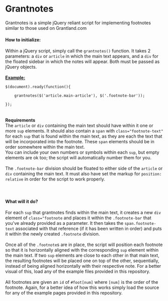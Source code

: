 Grantnotes
==========
Grantnotes is a simple jQuery reliant script for implementing footnotes similar to those used on Grantland.com

<h4>How to initialize:</h4>
Within a jQuery script, simply call the <code>grantnotes()</code> function.
It takes 2 parameters: a <code>div</code> or <code>article</code> in which the main text appears, and a <code>div</code> for the floated sidebar in which the notes will appear. Both must be passed as jQuery objects.
<br/>
<br/>
<b><u>Example:</u></b>
<br/>
<code>
$(document).ready(function(){<br/>
    grantnotes($('article.main-article'), $('.footnote-bar')); <br/>
});
</code>
<br/>
<br/>
<b>Requirements</b><br/>
The <code>article</code> or <code>div</code> containing the main text should have within it one or more <code>sup</code> elements. It should also 
contain a <code>span</code> with <code>class="footnote-text"</code> for each <code>sup</code> that is found within the main text, as they are each the text that will be incorporated into the footnote. These <code>span</code>
elements should be in order somewhere within the main text.
<br/>
You can include your own numbers or symbols within each <code>sup</code>, but empty elements are ok too; the script will automatically number them for you.
<br/><br/>
The <code>.footnote-bar</code> division should be floated to either side of the <code>article</code> or <code>div</code> containing the main text. It must also have set the markup for <code>position: relative</code> in order for the script to work properly.
<br/>
<br/><br/>
<h4>What will it do?</h4>
For each <code>sup</code> that grantnotes finds within the main text, it creates a new <code>div</code> element of <code>class="footnote</code> and places it within the <code>.footnote-bar</code> that you've already provided as a parameter. It then takes the <code>span.footnote-text</code> associated with that reference (if it has been written in order) and puts it within the newly created <code>.footnote</code> division.<br/><br/>
Once all of the <code>.footnote</code>s are in place, the script will position each footnote so that it is horizontally aligned with the corresponding <code>sup</code> element within the main text. If two <code>sup</code> elements are close to each other in that main text, the resulting footnotes will be placed one on top of the other, sequentially, instead of being aligned horizontally with their respective note. For a better visual of this, load any of the example files provided in this repository.<br/><br/>
All footnotes are given an <code>id</code> of <code>#foot[num]</code> where <code>[num]</code> is the order of the footnote. Again, for a better idea of how this works simply load the source for any of the example pages provided in this repository.
